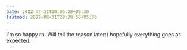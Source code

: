 ```yaml
---
date: 2022-08-31T20:00:28+05:30
lastmod: 2022-08-31T20:00:50+05:30
---
```


I'm so happy rn. Will tell the reason later:) hopefully everything goes as expected.
